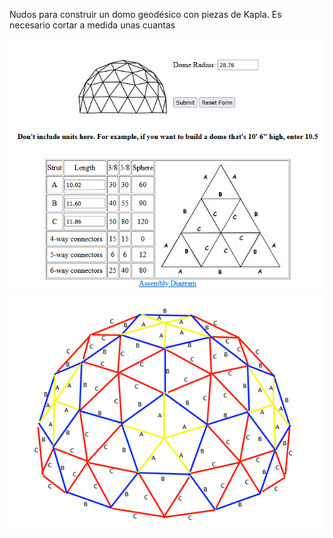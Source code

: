 Nudos para construir un domo geodésico con piezas de Kapla. Es necesario cortar a medida unas cuantas

![](https://github.com/felixstdp/micromachines/blob/main/kapla/domo/domo_kapla.png)
![](https://github.com/felixstdp/micromachines/blob/main/kapla/domo/3vdiagram2.gif)

